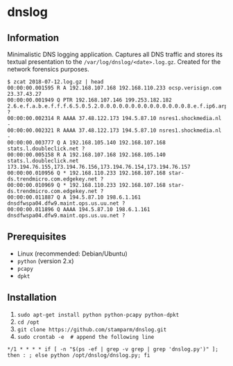 # dnslog

## Information

Minimalistic DNS logging application. Captures all DNS traffic and stores its textual presentation to the `/var/log/dnslog/<date>.log.gz`. Created for the network forensics purposes.

```
$ zcat 2018-07-12.log.gz | head
00:00:00.001595 R A 192.168.107.168 192.168.110.233 ocsp.verisign.com 23.37.43.27
00:00:00.001949 Q PTR 192.168.107.146 199.253.182.182 2.6.e.f.a.b.e.f.f.f.6.5.0.5.2.0.0.0.0.0.0.0.0.0.0.0.0.0.0.8.e.f.ip6.arpa ?
00:00:00.002314 R AAAA 37.48.122.173 194.5.87.10 nsres1.shockmedia.nl -
00:00:00.002321 R AAAA 37.48.122.173 194.5.87.10 nsres1.shockmedia.nl -
00:00:00.003777 Q A 192.168.105.140 192.168.107.168 stats.l.doubleclick.net ?
00:00:00.005158 R A 192.168.107.168 192.168.105.140 stats.l.doubleclick.net 173.194.76.155,173.194.76.156,173.194.76.154,173.194.76.157
00:00:00.010956 Q * 192.168.110.233 192.168.107.168 star-ds.trendmicro.com.edgekey.net ?
00:00:00.010969 Q * 192.168.110.233 192.168.107.168 star-ds.trendmicro.com.edgekey.net ?
00:00:00.011887 Q A 194.5.87.10 198.6.1.161 dnsdfwspa04.dfw9.maint.ops.us.uu.net ?
00:00:00.011896 Q AAAA 194.5.87.10 198.6.1.161 dnsdfwspa04.dfw9.maint.ops.us.uu.net ?
```

## Prerequisites

* Linux (recommended: Debian/Ubuntu)
* `python` (version 2.x)
* `pcapy`
* `dpkt`

## Installation
1) `sudo apt-get install python python-pcapy python-dpkt`
2) `cd /opt`
3) `git clone https://github.com/stamparm/dnslog.git`
4) `sudo crontab -e  # append the following line`

`*/1 * * * * if [ -n "$(ps -ef | grep -v grep | grep 'dnslog.py')" ]; then : ; else python /opt/dnslog/dnslog.py; fi`
